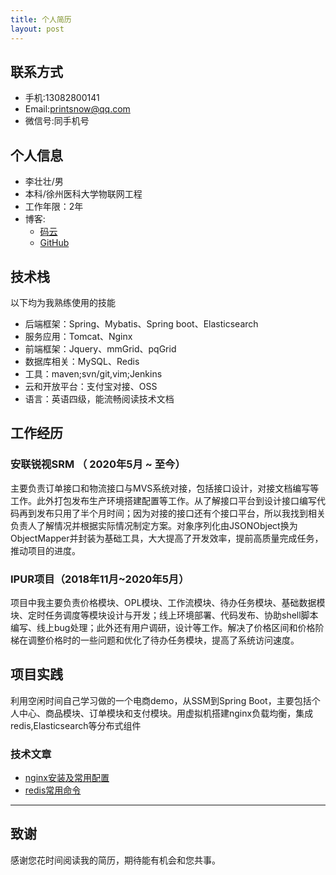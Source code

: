 ```yaml
---
title: 个人简历
layout: post
---   
```


## 联系方式   
* 手机:13082800141
* Email:printsnow@qq.com
* 微信号:同手机号

## 个人信息
* 李壮壮/男
* 本科/徐州医科大学物联网工程
* 工作年限：2年
* 博客:
    * [码云](https://zlmlzz.gitee.io/)
    * [GitHub](https://zlmlzz.github.io/)

## 技术栈
以下均为我熟练使用的技能
* 后端框架：Spring、Mybatis、Spring boot、Elasticsearch
* 服务应用：Tomcat、Nginx
* 前端框架：Jquery、mmGrid、pqGrid
* 数据库相关：MySQL、Redis
* 工具：maven;svn/git,vim;Jenkins
* 云和开放平台：支付宝对接、OSS
* 语言：英语四级，能流畅阅读技术文档

## 工作经历
### 安联锐视SRM （ 2020年5月 ~ 至今）
主要负责订单接口和物流接口与MVS系统对接，包括接口设计，对接文档编写等工作。此外打包发布生产环境搭建配置等工作。从了解接口平台到设计接口编写代码再到发布只用了半个月时间；因为对接的接口还有个接口平台，所以我找到相关负责人了解情况并根据实际情况制定方案。对象序列化由JSONObject换为ObjectMapper并封装为基础工具，大大提高了开发效率，提前高质量完成任务，推动项目的进度。
### IPUR项目（2018年11月~2020年5月）
项目中我主要负责价格模块、OPL模块、工作流模块、待办任务模块、基础数据模块、定时任务调度等模块设计与开发；线上环境部署、代码发布、协助shell脚本编写、线上bug处理；此外还有用户调研，设计等工作。解决了价格区间和价格阶梯在调整价格时的一些问题和优化了待办任务模块，提高了系统访问速度。
## 项目实践
利用空闲时间自己学习做的一个电商demo，从SSM到Spring Boot，主要包括个人中心、商品模块、订单模块和支付模块。用虚拟机搭建nginx负载均衡，集成redis,Elasticsearch等分布式组件
### 技术文章
* [nginx安装及常用配置](https://zlmlzz.gitee.io/2020/03/28/nginx.html)
* [redis常用命令](https://zlmlzz.gitee.io/2020/03/31/redis.html)

- - -
## 致谢
感谢您花时间阅读我的简历，期待能有机会和您共事。
